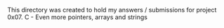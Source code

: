 This directory was created to hold my answers / submissions for project
0x07. C - Even more pointers, arrays and strings
